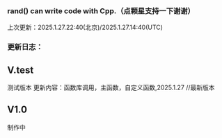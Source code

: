 ### rand() can write code with Cpp.（点颗星支持一下谢谢）
上次更新：2025.1.27.22:40(北京)/2025.1.27.14:40(UTC)
### 更新日志：
## V.test 
测试版本 更新内容：函数库调用，主函数，自定义函数,2025.1.27     //最新版本
## V1.0 
制作中
